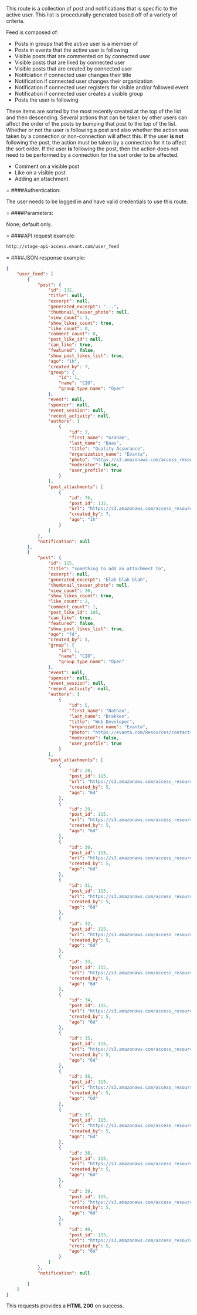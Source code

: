 <!-- --- title: GET /user_feed-->

This route is a collection of post and notifications that is specific to the active user. This list is procedurally generated based off of a variety of criteria. 


Feed is composed of:

* Posts in groups that the active user is a member of
* Posts in events that the active user is following
* Visible posts that are commented on by connected user
* Visible posts that are liked by connected user
* Visible posts that are created by connected user
* Notifciation if connected user changes their title
* Notification if connected user changes their organization
* Notification if connected user registers for visible and/or followed event
* Notification if connected user creates a visible group
* Posts the user is following

These items are sorted by the most recently created at the top of the list and then descending. Several actions that can be taken by other users can affect the order of the posts by bumping that post to the top of the list. Whether or not the user is following a post and also whether the action was taken by a connection or non-connection will affect this. If the user **is not** following the post, the action must be taken by a connection for it to affect the sort order. If the user **is** following the post, then the action does not need to be performed by a connection for the sort order to be affected.

* Comment on a visible post
* Like on a visible post
* Adding an attachment

=
####Authentication:

The user needs to be logged in and have valid credentials to use this route.

=
####Parameters:

None; default only.

=
####API request example:
```html
http://stage-api-access.evant.com/user_feed
```

=
####JSON response example:

```json
{
    "user_feed": [
        {
            "post": {
                "id": 132,
                "title": null,
                "excerpt": null,
                "generated_excerpt": "...",
                "thumbnail_teaser_photo": null,
                "view_count": 1,
                "show_likes_count": true,
                "like_count": 0,
                "comment_count": 0,
                "post_like_id": null,
                "can_like": true,
                "featured": false,
                "show_post_likes_list": true,
                "ago": "1h",
                "created_by": 7,
                "group": {
                    "id": 1,
                    "name": "CIO",
                    "group_type_name": "Open"
                },
                "event": null,
                "sponsor": null,
                "event_session": null,
                "recent_activity": null,
                "authors": [
                    {
                        "id": 7,
                        "first_name": "Graham",
                        "last_name": "Baas",
                        "title": "Quality Assurance",
                        "organization_name": "Evanta",
                        "photo": "https://s3.amazonaws.com/access_resources/staging/thumbnails/7.jpg?12",
                        "moderator": false,
                        "user_profile": true
                    }
                ],
                "post_attachments": [
                    {
                        "id": 76,
                        "post_id": 132,
                        "url": "https://s3.amazonaws.com/access_resources/staging/post_attachments/.2cf1394ce099a0e40dd8a2bede5c166f_7.pdf",
                        "created_by": 7,
                        "ago": "1h"
                    }
                ]
            },
            "notification": null
        },
        {
            "post": {
                "id": 115,
                "title": "something to add an attachment to",
                "excerpt": null,
                "generated_excerpt": "blah blah blah",
                "thumbnail_teaser_photo": null,
                "view_count": 30,
                "show_likes_count": true,
                "like_count": 2,
                "comment_count": 1,
                "post_like_id": 105,
                "can_like": true,
                "featured": false,
                "show_post_likes_list": true,
                "ago": "7d",
                "created_by": 5,
                "group": {
                    "id": 1,
                    "name": "CIO",
                    "group_type_name": "Open"
                },
                "event": null,
                "sponsor": null,
                "event_session": null,
                "recent_activity": null,
                "authors": [
                    {
                        "id": 5,
                        "first_name": "Nathan",
                        "last_name": "Brakken",
                        "title": "Web Developer",
                        "organization_name": "Evanta",
                        "photo": "https://evanta.com/Resources/contacts/large/104450.jpg",
                        "moderator": false,
                        "user_profile": true
                    }
                ],
                "post_attachments": [
                    {
                        "id": 28,
                        "post_id": 115,
                        "url": "https://s3.amazonaws.com/access_resources/staging/post_attachments/a5ab120e28c0902dd0b6237cbf37e05b_5.xlsx",
                        "created_by": 5,
                        "ago": "6d"
                    },
                    {
                        "id": 29,
                        "post_id": 115,
                        "url": "https://s3.amazonaws.com/access_resources/staging/post_attachments/70885aaf0a14ea7bffd55d7aab3ce9b1_5.xls",
                        "created_by": 5,
                        "ago": "6d"
                    },
                    {
                        "id": 30,
                        "post_id": 115,
                        "url": "https://s3.amazonaws.com/access_resources/staging/post_attachments/26a0720678ed43c4ac30bb1650e8e9c1_5.docx",
                        "created_by": 5,
                        "ago": "6d"
                    },
                    {
                        "id": 31,
                        "post_id": 115,
                        "url": "https://s3.amazonaws.com/access_resources/staging/post_attachments/12719a63ff567c8c861ad471f91d5da1_5.doc",
                        "created_by": 5,
                        "ago": "6d"
                    },
                    {
                        "id": 32,
                        "post_id": 115,
                        "url": "https://s3.amazonaws.com/access_resources/staging/post_attachments/b051711347a3260e66cb0f7fa5d261ce_5.pptx",
                        "created_by": 5,
                        "ago": "6d"
                    },
                    {
                        "id": 33,
                        "post_id": 115,
                        "url": "https://s3.amazonaws.com/access_resources/staging/post_attachments/be01a7b8c6fd7b1a9c582d7fc1013e0f_5.ppt",
                        "created_by": 5,
                        "ago": "6d"
                    },
                    {
                        "id": 34,
                        "post_id": 115,
                        "url": "https://s3.amazonaws.com/access_resources/staging/post_attachments/9e40632062858ccdebb05c77f846c6d7_5.png",
                        "created_by": 5,
                        "ago": "6d"
                    },
                    {
                        "id": 35,
                        "post_id": 115,
                        "url": "https://s3.amazonaws.com/access_resources/staging/post_attachments/e99e2b9be0d3d06b8f6011a0221ca241_5.jpg",
                        "created_by": 5,
                        "ago": "6d"
                    },
                    {
                        "id": 36,
                        "post_id": 115,
                        "url": "https://s3.amazonaws.com/access_resources/staging/post_attachments/9a26585c37c7eeb0cbf404489c8da7d5_5.jpeg",
                        "created_by": 5,
                        "ago": "6d"
                    },
                    {
                        "id": 37,
                        "post_id": 115,
                        "url": "https://s3.amazonaws.com/access_resources/staging/post_attachments/825d352c39129209d8464c900b926c97_5.gif",
                        "created_by": 5,
                        "ago": "6d"
                    },
                    {
                        "id": 38,
                        "post_id": 115,
                        "url": "https://s3.amazonaws.com/access_resources/staging/post_attachments/1469c693bbfc2c54ffc622afa6457136_5.mp4",
                        "created_by": 5,
                        "ago": "6d"
                    },
                    {
                        "id": 39,
                        "post_id": 115,
                        "url": "https://s3.amazonaws.com/access_resources/staging/post_attachments/82de00d60acd75cf673a6c943da93c38_5.pdf",
                        "created_by": 5,
                        "ago": "6d"
                    },
                    {
                        "id": 40,
                        "post_id": 115,
                        "url": "https://s3.amazonaws.com/access_resources/staging/post_attachments/1c47518a50241ae73a345750645a14d5_5.mp3",
                        "created_by": 5,
                        "ago": "6d"
                    }
                ]
            },
            "notification": null

        }
    ]
}
```

This requests provides a <strong>HTML 200</strong> on success.